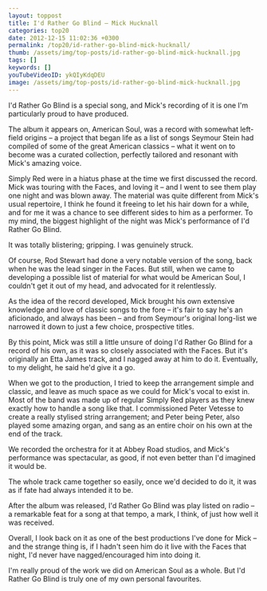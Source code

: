 ```yaml
---
layout: toppost
title: I'd Rather Go Blind – Mick Hucknall
categories: top20
date: 2012-12-15 11:02:36 +0300
permalink: /top20/id-rather-go-blind-mick-hucknall/
thumb: /assets/img/top-posts/id-rather-go-blind-mick-hucknall.jpg
tags: []
keywords: []
youTubeVideoID: ykQIyKdqDEU
image: /assets/img/top-posts/id-rather-go-blind-mick-hucknall.jpg
---
```


I'd Rather Go Blind is a special song, and Mick's recording of it is one I'm particularly proud to have produced. 

The album it appears on, American Soul, was a record with somewhat left-field origins – a project that began life as a list of songs Seymour Stein had compiled of some of the great American classics  – what it went on to become was a curated collection, perfectly tailored and resonant with Mick's amazing voice.

Simply Red were in a hiatus phase at the time we first discussed the record. Mick was touring with the Faces, and loving it – and I went to see them play one night and was blown away. The material was quite different from Mick's usual repertoire, I think he found it freeing to let his hair down for a while, and for me it was a chance to see different sides to him as a performer. To my mind, the biggest highlight of the night was Mick's performance of I'd Rather Go Blind.

It was totally blistering; gripping. I was genuinely struck. 

Of course, Rod Stewart had done a very notable version of the song, back when he was the lead singer in the Faces. But still, when we came to developing a possible list of material for what would be American Soul, I couldn't get it out of my head, and advocated for it relentlessly.

As the idea of the record developed, Mick brought his own extensive knowledge and love of classic songs to the fore – it's fair to say he's an aficionado, and always has been – and from Seymour's original long-list we narrowed it down to just a few choice, prospective titles.

By this point, Mick was still a little unsure of doing I'd Rather Go Blind for a record of his own, as it was so closely associated with the Faces. But it's originally an Etta James track, and I nagged away at him to do it. Eventually, to my delight, he said he'd give it a go.

When we got to the production, I tried to keep the arrangement simple and classic, and leave as much space as we could for Mick's vocal to exist in. Most of the band was made up of regular Simply Red players as they knew exactly how to handle a song like that. I commissioned Peter Vetesse to create a really stylised string arrangement; and Peter being Peter, also played some amazing organ, and sang as an entire choir on his own at the end of the track. 

We recorded the orchestra for it at Abbey Road studios, and Mick's performance was spectacular, as good, if not even better than I'd imagined it would be. 

The whole track came together so easily, once we'd decided to do it, it was as if fate had always intended it to be.

After the album was released, I'd Rather Go Blind was play listed on radio – a remarkable feat for a song at that tempo, a mark, I think, of just how well it was received.

Overall, I look back on it as one of the best productions I've done for Mick – and the strange thing is, if I hadn't seen him do it live with the Faces that night, I'd never have nagged/encouraged him into doing it. 

I'm really proud of the work we did on American Soul as a whole. But I'd Rather Go Blind is truly one of my own personal favourites.